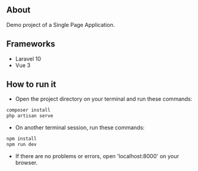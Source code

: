 ## About
Demo project of a Single Page Application.

## Frameworks
* Laravel 10
* Vue 3

## How to run it
* Open the project directory on your terminal and run these commands: 
```sh
composer install
php artisan serve
```

* On another terminal session, run these commands:
```sh
npm install
npm run dev
```

* If there are no problems or errors, open 'localhost:8000' on your browser.
